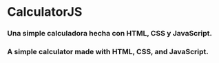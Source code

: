 # CalculatorJS

### Una simple calculadora hecha con HTML, CSS y JavaScript.
### A simple calculator made with HTML, CSS, and JavaScript.